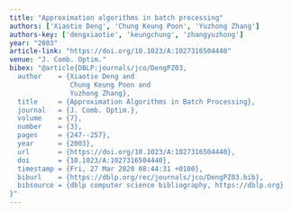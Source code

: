 ```yaml
---
title: "Approximation algorithms in batch processing"
authors: ['Xiaotie Deng', 'Chung Keung Poon', 'Yuzhong Zhang']
authors-key: ['dengxiaotie', 'keungchung', 'zhangyuzhong']
year: "2003"
article-link: "https://doi.org/10.1023/A:1027316504440"
venue: "J. Comb. Optim."
bibex: "@article{DBLP:journals/jco/DengPZ03,
  author    = {Xiaotie Deng and
               Chung Keung Poon and
               Yuzhong Zhang},
  title     = {Approximation Algorithms in Batch Processing},
  journal   = {J. Comb. Optim.},
  volume    = {7},
  number    = {3},
  pages     = {247--257},
  year      = {2003},
  url       = {https://doi.org/10.1023/A:1027316504440},
  doi       = {10.1023/A:1027316504440},
  timestamp = {Fri, 27 Mar 2020 08:44:31 +0100},
  biburl    = {https://dblp.org/rec/journals/jco/DengPZ03.bib},
  bibsource = {dblp computer science bibliography, https://dblp.org}
}"
---
```

